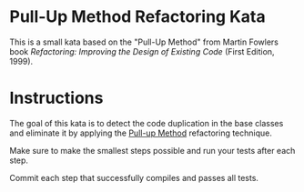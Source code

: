 # Pull-Up Method Refactoring Kata
This is a small kata based on the "Pull-Up Method" from Martin Fowlers book *Refactoring: Improving the Design of Existing Code* (First Edition, 1999).

# Instructions
The goal of this kata is to detect the code duplication in the base classes and eliminate it by applying the [Pull-up Method](https://refactoring.guru/pull-up-method) refactoring technique. 

Make sure to make the smallest steps possible and run your tests after each step.

Commit each step that successfully compiles and passes all tests.

